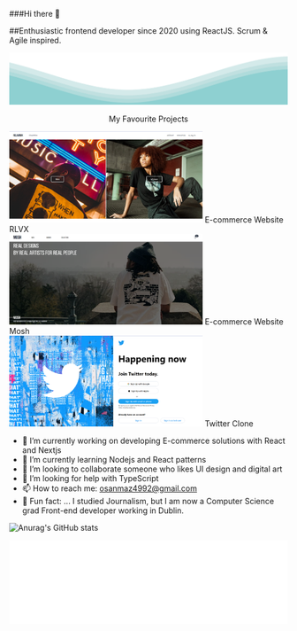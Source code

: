 


###Hi there 👋

##Enthusiastic frontend developer since 2020 using ReactJS. Scrum & Agile inspired.




<img src="./wave.svg">



<p align="center">
My Favourite Projects
</p>

<div width="100%">
  <div width="30%">
    <img src="/relavoux1.1landing.PNG" width="350" />
  E-commerce Website RLVX
  </div>
 <div width="30%">
   <img src="/mosh-landing.PNG" width="350" /> 
 E-commerce Website Mosh
 
 </div>

 <div width="30%">
   <img src="/twitterclone.PNG" width="350" />
 Twitter Clone
 </div>

 
 </div>












- 🔭 I’m currently working on developing E-commerce solutions with React and Nextjs
- 🌱 I’m currently learning Nodejs and React patterns
- 👯 I’m looking to collaborate someone who likes UI design and digital art
- 🤔 I’m looking for help with TypeScript
- 📫 How to reach me: osanmaz4992@gmail.com
- 👻 Fun fact: ... I studied Journalism, but I am now a Computer Science grad Front-end developer working in Dublin.

![Anurag's GitHub stats](https://github-readme-stats.vercel.app/api?username=msanmaz&count_private=true&show_icons=true&theme=radical)





<img src='./tags.svg'/>


